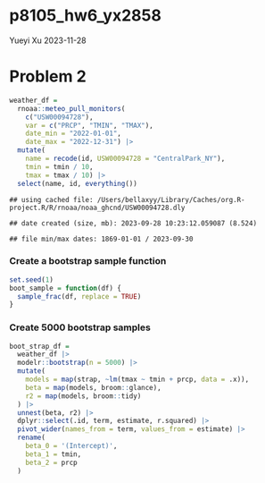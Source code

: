 p8105_hw6_yx2858
================
Yueyi Xu
2023-11-28

# Problem 2

``` r
weather_df = 
  rnoaa::meteo_pull_monitors(
    c("USW00094728"),
    var = c("PRCP", "TMIN", "TMAX"), 
    date_min = "2022-01-01",
    date_max = "2022-12-31") |>
  mutate(
    name = recode(id, USW00094728 = "CentralPark_NY"),
    tmin = tmin / 10,
    tmax = tmax / 10) |>
  select(name, id, everything())
```

    ## using cached file: /Users/bellaxyy/Library/Caches/org.R-project.R/R/rnoaa/noaa_ghcnd/USW00094728.dly

    ## date created (size, mb): 2023-09-28 10:23:12.059087 (8.524)

    ## file min/max dates: 1869-01-01 / 2023-09-30

### Create a bootstrap sample function

``` r
set.seed(1)
boot_sample = function(df) {
  sample_frac(df, replace = TRUE)
}
```

### Create 5000 bootstrap samples

``` r
boot_strap_df =
  weather_df |>
  modelr::bootstrap(n = 5000) |>
  mutate(
    models = map(strap, ~lm(tmax ~ tmin + prcp, data = .x)),
    beta = map(models, broom::glance),
    r2 = map(models, broom::tidy)
  ) |>
  unnest(beta, r2) |>
  dplyr::select(.id, term, estimate, r.squared) |>
  pivot_wider(names_from = term, values_from = estimate) |>
  rename(
    beta_0 = '(Intercept)',
    beta_1 = tmin,
    beta_2 = prcp
  )
```
